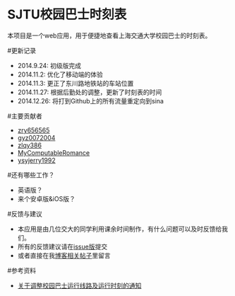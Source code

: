 SJTU校园巴士时刻表
========

本项目是一个web应用，用于便捷地查看上海交通大学校园巴士的时刻表。

#更新记录
- 2014.9.24: 初级版完成
- 2014.11.2: 优化了移动端的体验
- 2014.11.3: 更正了东川路地铁站的车站位置
- 2014.11.27: 根据后勤处的调整，更新了时刻表的时间
- 2014.12.26: 将打到Github上的所有流量重定向到sina

#主要贡献者

- [zry656565](https://github.com/zry656565)
- [gyz0072004](https://github.com/gyz0072004)
- [zlqy386](https://github.com/zlqy386)
- [MyComputableRomance](https://github.com/MyComputableRomance)
- [ysyjerry1992](https://github.com/ysyjerry1992)

#还有哪些工作？

- 英语版？
- 来个安卓版&iOS版？

#反馈与建议
- 本应用是由几位交大的同学利用课余时间制作，有什么问题可以及时反馈给我们。
- 所有的反馈建议请在[issue版](https://github.com/zry656565/SJTU-Bus/issues)提交
- 或者直接在我[博客相关帖子](http://jerryzou.com/posts/sjtuBusFeedback/)里留言

#参考资料
- [关于调整校园巴士运行线路及运行时刻的通知](http://www.sjtu.edu.cn/info/1736/61107.htm)
